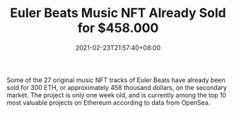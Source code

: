 ﻿---
title: "Euler Beats Music NFT Already Sold for $458.000"
date: 2021-02-23T21:57:40+08:00
lastmod: 2021-02-23T16:45:40+08:00
draft: false
authors: ["Juliet"]
description: "Some of the 27 original music NFT tracks of Euler Beats have already been sold for 300 ETH, or approximately 458 thousand dollars, on the secondary market. The project is only one week old, and is currently among the top 10 most valuable projects on Ethereum according to data from OpenSea."
featuredImage: "euler-beats-music-nft-already-sold-for-458-000.png"
tags: ["Virtual World","Play to Earn"]
categories: ["news"]
news: ["Virtual World"]
weight: 
lightgallery: true
pinned: false
recommend: false
recommend1: false
---

Some of the 27 original music NFT tracks of Euler Beats have already been sold for 300 ETH, or approximately 458 thousand dollars, on the secondary market. The project is only one week old, and is currently among the top 10 most valuable projects on Ethereum according to data from OpenSea.

<!--more-->


